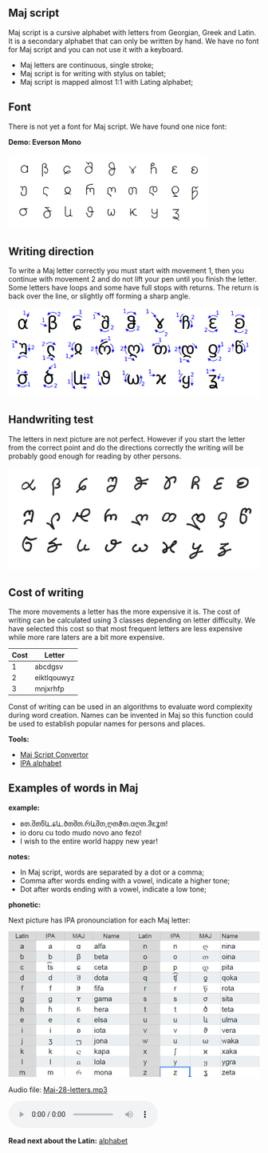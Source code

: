 ## Maj script

Maj script is a cursive alphabet with letters from Georgian, Greek and Latin. It is a secondary alphabet that can only be written by hand. We have no font for Maj script and you can not use it with a keyboard.

* Maj letters are continuous, single stroke;
* Maj script is for writing with stylus on tablet;
* Maj script is mapped almost 1:1 with Lating alphabet;

## Font

There is not yet a font for Maj script. We have found one nice font:

**Demo: Everson Mono**

<img src="demo/maj-font.png" alt="Maj Font" width="400"></img>


## Writing direction

To write a Maj letter correctly you must start with movement 1, then you continue with movement 2 and do not lift your pen until you finish the letter. Some letters have loops and some have full stops with returns. The return is back over the line, or slightly off forming a sharp angle.

<img src="maj-script.png" alt="Maj Script" width="600"></img>


## Handwriting test 

The letters in next picture are not perfect. However if you start the letter from the correct point and do the directions correctly the writing will be probably good enough for reading by other persons.

<img src="demo/new-script.jpg" alt="Maj Alphabet" width="600"></img>


## Cost of writing

The more movements a letter has the more expensive it is. The cost of writing can be calculated using 3 classes depending on letter difficulty. We have selected this cost so that most frequent letters are less expensive while more rare laters are a bit more expensive.

Cost |  Letter
-----|----------------------------
  1  |abcdgsv
  2  |eiktlqouwyz
  3  |mnjxrhfp

Const of writing can be used in an algorithms to evaluate word complexity during word creation. Names can be invented in Maj so this function could be used to establish popular names for persons and places.

**Tools:**  
  
* [Maj Script Convertor](https://lingojam.com/MajScript)
* [IPA alphabet](http://www.internationalphoneticalphabet.org/ipa-sounds/ipa-chart-with-sounds/)

## Examples of words in Maj

**example:**

* ʚთ.შთწև.ɕև.ծთშთ.რևშთ,ღთϑთ.αღთ.ჵɛʓთ!
* io doru cu todo mudo novo ano fezo!
* I wish to the entire world happy new year!

**notes:**

* In Maj script, words are separated by a dot or a comma; 
* Comma after words ending with a vowel, indicate a higher tone;
* Dot after words ending with a vowel, indicate a low tone;

**phonetic:**

Next picture has IPA pronounciation for each Maj letter:

<img src="maj-alphabet.png" alt="Maj Alphabet" width="600"></img>

Audio file: [Maj-28-letters.mp3](Maj-28-letters.mp3)

<audio controls preload="auto"> 
    <source src="Maj-28-letters.mp3" />    
</audio>


**Read next about the Latin:** [alphabet](alphabet.md)
